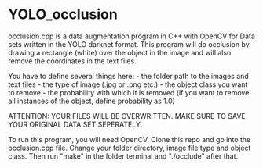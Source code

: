 # YOLO_occlusion


occlusion.cpp is a data augmentation program in C++ with OpenCV for Data sets written in the YOLO darknet format. 
This program will do occlusion by drawing a rectangle (white) over the object in the image and will also remove the coordinates in the text files.

You have to define several things here:
    - the folder path to the images and text files
    - the type of image (.jpg or .png etc.)
    - the object class you want to remove
    - the probability with which it is removed (if you want to remove all instances of the object, define probability as 1.0)
    
ATTENTION: YOUR FILES WILL BE OVERWRITTEN. MAKE SURE TO SAVE YOUR ORIGINAL DATA SET SEPERATELY.


To run this program, you will need OpenCV.
Clone this repo and go into the occlusion.cpp file. Change your folder directory, image file type and object class.
Then run "make" in the folder terminal and "./occlude" after that. 

